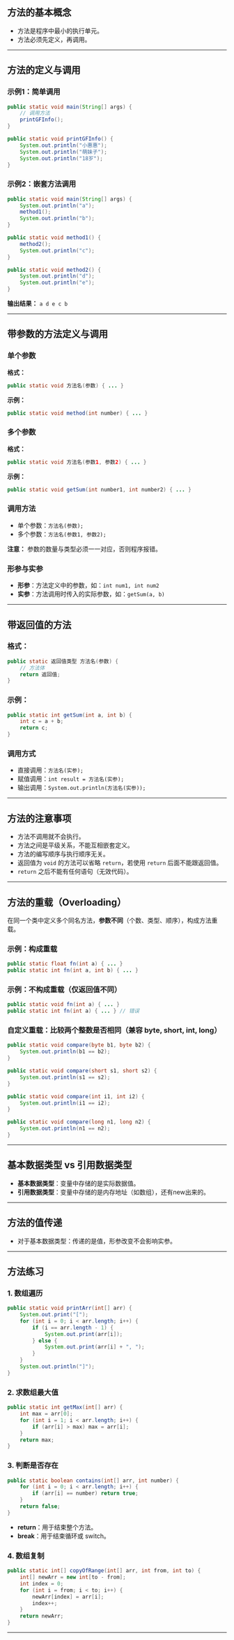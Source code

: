 ## 方法的基本概念

- 方法是程序中最小的执行单元。
- 方法必须先定义，再调用。

---

## 方法的定义与调用

### 示例1：简单调用
```java
public static void main(String[] args) {
    // 调用方法
    printGFInfo();
}

public static void printGFInfo() {
    System.out.println("小惠惠");
    System.out.println("萌妹子");
    System.out.println("18岁");
}
```

### 示例2：嵌套方法调用
```java
public static void main(String[] args) {
    System.out.println("a");
    method1();
    System.out.println("b");
}

public static void method1() {
    method2();
    System.out.println("c");
}

public static void method2() {
    System.out.println("d");
    System.out.println("e");
}
```

**输出结果：** `a d e c b`

---

## 带参数的方法定义与调用

### 单个参数

**格式：**
```java
public static void 方法名(参数) { ... }
```

**示例：**
```java
public static void method(int number) { ... }
```

### 多个参数

**格式：**
```java
public static void 方法名(参数1, 参数2) { ... }
```

**示例：**
```java
public static void getSum(int number1, int number2) { ... }
```

### 调用方法

- 单个参数：`方法名(参数);`
- 多个参数：`方法名(参数1, 参数2);`

**注意：** 参数的数量与类型必须一一对应，否则程序报错。

### 形参与实参

- **形参**：方法定义中的参数，如：`int num1, int num2`
- **实参**：方法调用时传入的实际参数，如：`getSum(a, b)`

---

## 带返回值的方法

### 格式：
```java
public static 返回值类型 方法名(参数) {
    // 方法体
    return 返回值;
}
```

### 示例：
```java
public static int getSum(int a, int b) {
    int c = a + b;
    return c;
}
```

### 调用方式

- 直接调用：`方法名(实参);`
- 赋值调用：`int result = 方法名(实参);`
- 输出调用：`System.out.println(方法名(实参));`

---

## 方法的注意事项

- 方法不调用就不会执行。
- 方法之间是平级关系，不能互相嵌套定义。
- 方法的编写顺序与执行顺序无关。
- 返回值为 `void` 的方法可以省略 `return`，若使用 `return` 后面不能跟返回值。
- `return` 之后不能有任何语句（无效代码）。

---

## 方法的重载（Overloading）

在同一个类中定义多个同名方法，**参数不同**（个数、类型、顺序），构成方法重载。

### 示例：构成重载
```java
public static float fn(int a) { ... }
public static int fn(int a, int b) { ... }
```

### 示例：不构成重载（仅返回值不同）
```java
public static void fn(int a) { ... }
public static int fn(int a) { ... } // 错误
```

### 自定义重载：比较两个整数是否相同（兼容 byte, short, int, long）

```java
public static void compare(byte b1, byte b2) {
    System.out.println(b1 == b2);
}

public static void compare(short s1, short s2) {
    System.out.println(s1 == s2);
}

public static void compare(int i1, int i2) {
    System.out.println(i1 == i2);
}

public static void compare(long n1, long n2) {
    System.out.println(n1 == n2);
}
```

---

## 基本数据类型 vs 引用数据类型

- **基本数据类型**：变量中存储的是实际数据值。
- **引用数据类型**：变量中存储的是内存地址（如数组），还有new出来的。

---

## 方法的值传递

- 对于基本数据类型：传递的是值，形参改变不会影响实参。

---

## 方法练习

### 1. 数组遍历

```java
public static void printArr(int[] arr) {
    System.out.print("[");
    for (int i = 0; i < arr.length; i++) {
        if (i == arr.length - 1) {
            System.out.print(arr[i]);
        } else {
            System.out.print(arr[i] + ", ");
        }
    }
    System.out.println("]");
}
```

### 2. 求数组最大值

```java
public static int getMax(int[] arr) {
    int max = arr[0];
    for (int i = 1; i < arr.length; i++) {
        if (arr[i] > max) max = arr[i];
    }
    return max;
}
```

### 3. 判断是否存在

```java
public static boolean contains(int[] arr, int number) {
    for (int i = 0; i < arr.length; i++) {
        if (arr[i] == number) return true;
    }
    return false;
}
```

- **return**：用于结束整个方法。
- **break**：用于结束循环或 switch。

### 4. 数组复制

```java
public static int[] copyOfRange(int[] arr, int from, int to) {
    int[] newArr = new int[to - from];
    int index = 0;
    for (int i = from; i < to; i++) {
        newArr[index] = arr[i];
        index++;
    }
    return newArr;
}
```

---

